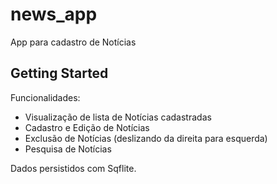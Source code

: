 # news_app

App para cadastro de Notícias

## Getting Started

Funcionalidades:

- Visualização de lista de Notícias cadastradas
- Cadastro e Edição de Notícias
- Exclusão de Notícias (deslizando da direita para esquerda)
- Pesquisa de Notícias

Dados persistidos com Sqflite.
